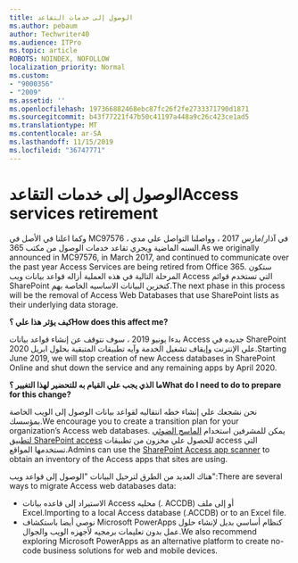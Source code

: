 ```yaml
---
title: الوصول إلى خدمات التقاعد
ms.author: pebaum
author: Techwriter40
ms.audience: ITPro
ms.topic: article
ROBOTS: NOINDEX, NOFOLLOW
localization_priority: Normal
ms.custom:
- "9000356"
- "2009"
ms.assetid: ''
ms.openlocfilehash: 197366882468ebc87fc26f2fe2733371790d1871
ms.sourcegitcommit: b43f77221f47b50c41197a448a9c26c423ce1ad5
ms.translationtype: MT
ms.contentlocale: ar-SA
ms.lasthandoff: 11/15/2019
ms.locfileid: "36747771"
---
```

# <a name="access-services-retirement"></a><span data-ttu-id="6cb6b-102">الوصول إلى خدمات التقاعد</span><span class="sxs-lookup"><span data-stu-id="6cb6b-102">Access services retirement</span></span>

<span data-ttu-id="6cb6b-103">وكما اعلنا في الأصل في MC97576 ، في آذار/مارس 2017 ، وواصلنا التواصل علي مدي السنه الماضية ويجري تقاعد خدمات الوصول من مكتب 365.</span><span class="sxs-lookup"><span data-stu-id="6cb6b-103">As we originally announced in MC97576, in March 2017, and continued to communicate over the past year Access Services are being retired from Office 365.</span></span> <span data-ttu-id="6cb6b-104">ستكون المرحلة التالية في هذه العملية أزاله قواعد بيانات ويب Access التي تستخدم قوائم SharePoint كتخزين البيانات الاساسيه الخاصة بهم.</span><span class="sxs-lookup"><span data-stu-id="6cb6b-104">The next phase in this process will be the removal of Access Web Databases that use SharePoint lists as their underlying data storage.</span></span>

<span data-ttu-id="6cb6b-105">**كيف يؤثر هذا علي ؟**</span><span class="sxs-lookup"><span data-stu-id="6cb6b-105">**How does this affect me?**</span></span>

<span data-ttu-id="6cb6b-106">بدءا يونيو 2019 ، سوف نتوقف عن إنشاء قواعد بيانات Access جديده في SharePoint علي الإنترنت وإيقاف تشغيل الخدمة وآيه تطبيقات المتبقية بحلول ابريل 2020.</span><span class="sxs-lookup"><span data-stu-id="6cb6b-106">Starting June 2019, we will stop creation of new Access databases in SharePoint Online and shut down the service and any remaining apps by April 2020.</span></span>

<span data-ttu-id="6cb6b-107">**ما الذي يجب علي القيام به للتحضير لهذا التغيير ؟**</span><span class="sxs-lookup"><span data-stu-id="6cb6b-107">**What do I need to do to prepare for this change?**</span></span>

<span data-ttu-id="6cb6b-108">نحن نشجعك علي إنشاء خطه انتقاليه لقواعد بيانات الوصول إلى الويب الخاصة بمؤسسك.</span><span class="sxs-lookup"><span data-stu-id="6cb6b-108">We encourage you to create a transition plan for your organization’s Access web databases.</span></span> <span data-ttu-id="6cb6b-109">يمكن للمشرفين استخدام [الماسح الضوئي لتطبيق SharePoint access](https://github.com/SharePoint/PnP-Tools/tree/master/Solutions/SharePoint.AccessApp.Scanner) للحصول علي مخزون من تطبيقات access التي تستخدمها المواقع.</span><span class="sxs-lookup"><span data-stu-id="6cb6b-109">Admins can use the [SharePoint Access app scanner](https://github.com/SharePoint/PnP-Tools/tree/master/Solutions/SharePoint.AccessApp.Scanner) to obtain an inventory of the Access apps that sites are using.</span></span>

<span data-ttu-id="6cb6b-110">هناك العديد من الطرق لترحيل البيانات "الوصول إلى قواعد ويب":</span><span class="sxs-lookup"><span data-stu-id="6cb6b-110">There are several ways to migrate Access web databases data:</span></span>

- <span data-ttu-id="6cb6b-111">الاستيراد إلى قاعده بيانات Access محليه (. ACCDB) أو إلى ملف Excel.</span><span class="sxs-lookup"><span data-stu-id="6cb6b-111">Importing to a local Access database (.ACCDB) or to an Excel file.</span></span>
- <span data-ttu-id="6cb6b-112">نوصي أيضا باستكشاف Microsoft PowerApps كنظام أساسي بديل لإنشاء حلول عمل بدون تعليمات برمجيه لأجهزه الويب والجوال.</span><span class="sxs-lookup"><span data-stu-id="6cb6b-112">We also recommend exploring Microsoft PowerApps as an alternative platform to create no-code business solutions for web and mobile devices.</span></span>